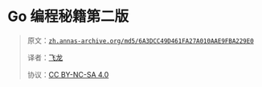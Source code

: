 # Go 编程秘籍第二版

> 原文：[`zh.annas-archive.org/md5/6A3DCC49D461FA27A010AAE9FBA229E0`](https://zh.annas-archive.org/md5/6A3DCC49D461FA27A010AAE9FBA229E0)
> 
> 译者：[飞龙](https://github.com/wizardforcel)
> 
> 协议：[CC BY-NC-SA 4.0](http://creativecommons.org/licenses/by-nc-sa/4.0/)
